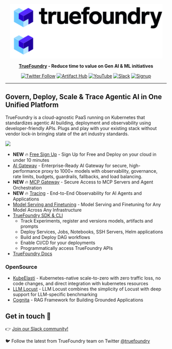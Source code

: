 <div align="center" style="text-align: center">

<p style="text-align: center">
  <img height="85" align="center" src="https://github.com/truefoundry/.github/blob/main/profile/assets/TF-dark.svg#gh-light-mode-only" alt="TrueFoundry"><img height="85" align="center" src="https://github.com/truefoundry/.github/blob/main/profile/assets/TF-white.svg#gh-dark-mode-only" alt="TrueFoundry">
</p>

**[TrueFoundry](https://truefoundry.com) - Reduce time to value on Gen AI & ML initiatives**

[![Twitter Follow](https://img.shields.io/twitter/follow/truefoundry?style=social)](https://twitter.com/truefoundry) [![Artifact Hub](https://img.shields.io/endpoint?url=https://artifacthub.io/badge/repository/truefoundry)](https://artifacthub.io/packages/search?repo=truefoundry) [![YouTube](https://img.shields.io/badge/truefoundry-ff0800?logo=youtube&logoColor=white)](https://www.youtube.com/@truefoundry) [![Slack](https://img.shields.io/badge/Join-Slack-541A54?logo=slack)](https://join.slack.com/t/truefoundry/shared_invite/zt-1siovkugy-yJLZF2FPz7HQjNxmKMuZSg) [![Signup](https://img.shields.io/badge/SignUp-07CCFF)](https://www.truefoundry.com/register)

</div>

---

## Govern, Deploy, Scale & Trace Agentic AI in One Unified Platform

TrueFoundry is a cloud-agnostic PaaS running on Kubernetes that standardizes agentic AI building, deployment and observability using developer-friendly APIs. Plugs and play with your existing stack without vendor lock-in bringing state of the art industry standards.

![](https://cdn.prod.website-files.com/6291b38507a5238373237679/6888778cd1a3fdeca979f0e2_Group%2039799%20(3).svg)

- **NEW** :fire: [Free Sign Up](https://www.truefoundry.com/register) - Sign Up for Free and Deploy on your cloud in under 10 minutes
- [AI Gateway](https://www.truefoundry.com/ai-gateway) - Enterprise-Ready AI Gateway for secure, high-performance proxy to 1000+ models with observability, governance, rate limits, budgets, guardrails, fallbacks, and load balancing. 
- **NEW** :fire: [MCP Gateway](https://www.truefoundry.com/mcp-gateway) - Secure Access to MCP Servers and Agent Orchestration
- **NEW** :fire: [Tracing](https://www.truefoundry.com/tracing) - End-to-End Observability for AI Agents and Applications
- [Model Serving and Finetuning](https://www.truefoundry.com/model-serving) - Model Serving and Finetuning for Any Model Across Any Infrastructure
- [TrueFoundry SDK & CLI](https://pypi.org/project/truefoundry/)
    - Track Experiments, register and versions models, artifacts and prompts
    - Deploy Services, Jobs, Notebooks, SSH Servers, Helm applications
    - Build and Deploy DAG workflows
    - Enable CI/CD for your deployments
    - Programmatically access TrueFoundry APIs
- [TrueFoundry Docs](https://docs.truefoundry.com)

### OpenSource

- [KubeElasti](https://github.com/truefoundry/KubeElasti) - Kubernetes-native scale-to-zero with zero traffic loss, no code changes, and direct integration with kubernetes resources
- [LLM Locust](https://github.com/truefoundry/llm-locust) - LLM Locust combines the simplicity of Locust with deep support for LLM-specific benchmarking
- [Cognita](https://github.com/truefoundry/cognita) - RAG Framework for Building Grounded Applications

## Get in touch 💬

👉 [Join our Slack community!](https://join.slack.com/t/truefoundry/shared_invite/zt-1siovkugy-yJLZF2FPz7HQjNxmKMuZSg)

🐦 Follow the latest from TrueFoundry team on Twitter [@truefoundry](https://twitter.com/truefoundry)
